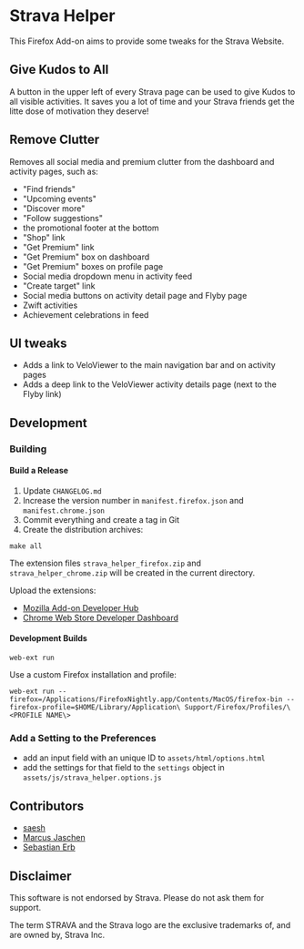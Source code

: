 # Strava Helper

This Firefox Add-on aims to provide some tweaks for the Strava Website.

## Give Kudos to All

A button in the upper left of every Strava page can be used to give Kudos to all visible activities. It saves you a lot of time and your Strava friends get the litte dose of motivation they deserve!

## Remove Clutter

Removes all social media and premium clutter from the dashboard and activity pages, such as:

- "Find friends"
- "Upcoming events"
- "Discover more"
- "Follow suggestions"
- the promotional footer at the bottom
- "Shop" link
- "Get Premium" link
- "Get Premium" box on dashboard
- "Get Premium" boxes on profile page
- Social media dropdown menu in activity feed
- "Create target" link
- Social media buttons on activity detail page and Flyby page
- Zwift activities
- Achievement celebrations in feed

## UI tweaks

- Adds a link to VeloViewer to the main navigation bar and on activity pages
- Adds a deep link to the VeloViewer activity details page (next to the Flyby link)

## Development

### Building

#### Build a Release

1. Update `CHANGELOG.md`
1. Increase the version number in `manifest.firefox.json` and `manifest.chrome.json`
1. Commit everything and create a tag in Git  
1. Create the distribution archives:

```shell
make all
```

The extension files `strava_helper_firefox.zip` and `strava_helper_chrome.zip` will be created in the current directory.

Upload the extensions:

- [Mozilla Add-on Developer Hub](https://addons.mozilla.org/en-US/developers/addons)
- [Chrome Web Store Developer Dashboard](https://chrome.google.com/webstore/devconsole/)

#### Development Builds

```shell
web-ext run
```

Use a custom Firefox installation and profile:

```shell
web-ext run --firefox=/Applications/FirefoxNightly.app/Contents/MacOS/firefox-bin --firefox-profile=$HOME/Library/Application\ Support/Firefox/Profiles/\<PROFILE NAME\>
```

### Add a Setting to the Preferences

- add an input field with an unique ID to `assets/html/options.html`
- add the settings for that field to the `settings` object in `assets/js/strava_helper.options.js`

## Contributors

- [saesh](https://github.com/saesh)
- [Marcus Jaschen](https://www.marcusjaschen.de/)
- [Sebastian Erb](https://sbstnerb.de/)

## Disclaimer

This software is not endorsed by Strava. Please do not ask them for support.

The term STRAVA and the Strava logo are the exclusive trademarks of, and are owned by, Strava Inc.
